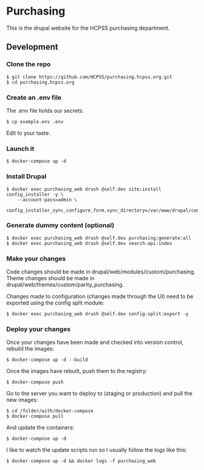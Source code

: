 # Purchasing

This is the drupal website for the HCPSS purchasing department.

## Development

### Clone the repo

```
$ git clone https://github.com/HCPSS/purchasing.hcpss.org.git
$ cd purchasing.hcpss.org
```

### Create an .env file

The .env file holds our secrets.

```
$ cp example.env .env
```

Edit to your taste.

### Launch it

```
$ docker-compose up -d
```

### Install Drupal

```
$ docker exec purchasing_web drush @self.dev site:install config_installer -y \
    --account-pass=admin \
    config_installer_sync_configure_form.sync_directory=/var/www/drupal/config/sync
```

### Generate dummy content (optional)

```
$ docker exec purchasing_web drush @self.dev purchasing:generate:all
$ docker exec purchasing_web drush @self.dev search-api:index
```

### Make your changes

Code changes should be made in drupal/web/modules/custom/purchasing. Theme
changes should be made in drupal/web/themes/custom/parity_purchasing.

Changes made to configuration (changes made through the UI) need to be 
exported using the config split module:

```
$ docker exec purchasing_web drush @self.dev config-split:export -y
```

### Deploy your changes

Once your changes have been made and checked into version control, rebuild the
images:

```
$ docker-compose up -d --build
```

Once the images have rebuilt, push them to the registry:

```
$ docker-compose push
```

Go to the server you want to deploy to (staging or production) and pull the new
images:

```
$ cd /folder/with/docker-compose
$ docker-compose pull
```

And update the containers:

```
$ docker-compose up -d
```

I like to watch the update scripts run so I usually follow the logs like this:

```
$ docker-compose up -d && docker logs -f purchasing_web
```
